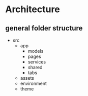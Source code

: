 # Architecture

## general folder structure
- src
    - app
        - models
        - pages
        - services
        - shared
        - tabs
    - assets
    - environment
    - theme
